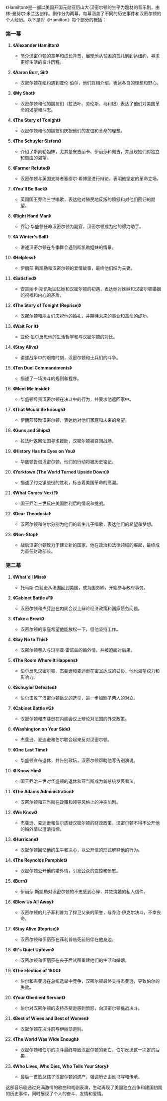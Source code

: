 《Hamilton》是一部以美国开国元勋亚历山大·汉密尔顿的生平为题材的音乐剧，由林-曼努尔·米兰达创作。剧作分为两幕，每幕涵盖了不同的历史事件和汉密尔顿的个人经历。以下是对《Hamilton》每个部分的概括：

### 第一幕

1. **《Alexander Hamilton》**
   - 简介汉密尔顿的童年和成长背景，展现他从贫困的孤儿到到达纽约，寻求更好生活的奋斗历程。

2. **《Aaron Burr, Sir》**
   - 汉密尔顿在纽约遇到亚伦·伯尔，他们互相介绍，表达各自的理想和野心。

3. **《My Shot》**
   - 汉密尔顿和他的朋友们（拉法叶、劳伦斯、马利根）表达了他们对美国革命的渴望和斗志。

4. **《The Story of Tonight》**
   - 汉密尔顿和他的朋友们庆祝他们的友谊和革命的理想。

5. **《The Schuyler Sisters》**
   - 介绍了斯凯勒姐妹，尤其是安吉丽卡、伊丽莎和佩吉，并展现她们对独立和自由的渴望。

6. **《Farmer Refuted》**
   - 汉密尔顿与英国支持者塞缪尔·希博里进行辩论，表明他坚定的革命立场。

7. **《You'll Be Back》**
   - 英国国王乔治三世唱歌，表达他对殖民地反叛的愤怒和对他们回归的期望。

8. **《Right Hand Man》**
   - 乔治·华盛顿任命汉密尔顿为副官，汉密尔顿成为他的得力助手。

9. **《A Winter's Ball》**
   - 讲述汉密尔顿在冬季舞会遇到斯凯勒姐妹的情景。

10. **《Helpless》**
    - 伊丽莎·斯凯勒和汉密尔顿的爱情故事，最终他们结为夫妻。

11. **《Satisfied》**
    - 安吉丽卡·斯凯勒回忆她和汉密尔顿的初遇，表达她对妹妹和汉密尔顿婚姻的祝福和内心的矛盾。

12. **《The Story of Tonight (Reprise)》**
    - 汉密尔顿和朋友们庆祝他的婚礼，并期待未来的事业和革命的成功。

13. **《Wait For It》**
    - 亚伦·伯尔反思他的生活哲学和与汉密尔顿的对比。

14. **《Stay Alive》**
    - 讲述战争中的艰难时刻，汉密尔顿和士兵们的斗争。

15. **《Ten Duel Commandments》**
    - 描述了一场决斗的规则和程序。

16. **《Meet Me Inside》**
    - 华盛顿斥责汉密尔顿在决斗中的行为，并要求他返回家中。

17. **《That Would Be Enough》**
    - 伊丽莎鼓励汉密尔顿，表达她对他们家庭和未来的希望。

18. **《Guns and Ships》**
    - 拉法叶返回法国寻求援助，汉密尔顿被召回战场。

19. **《History Has Its Eyes on You》**
    - 华盛顿告诫汉密尔顿，他们的行动将被历史铭记。

20. **《Yorktown (The World Turned Upside Down)》**
    - 描述了约克镇战役的胜利，标志着美国革命的高潮。

21. **《What Comes Next?》**
    - 国王乔治三世反应美国胜利后的情况和挑战。

22. **《Dear Theodosia》**
    - 汉密尔顿和伯尔分别为他们的新生儿子唱歌，表达他们的希望和梦想。

23. **《Non-Stop》**
    - 战后汉密尔顿致力于建立新的国家，他在政治和法律领域的崛起，最终成为首任财政部长。

### 第二幕

1. **《What'd I Miss》**
   - 托马斯·杰斐逊从法国回到美国，成为国务卿，开始参与政府事务。

2. **《Cabinet Battle #1》**
   - 汉密尔顿和杰斐逊在内阁会议上辩论经济政策和国家债务问题。

3. **《Take a Break》**
   - 汉密尔顿的家庭希望他能放松一下，但他坚持工作。

4. **《Say No to This》**
   - 汉密尔顿卷入与玛丽亚·雷诺兹的婚外情，并被迫面对后果。

5. **《The Room Where It Happens》**
   - 伯尔反思汉密尔顿、杰斐逊和麦迪逊在密室达成的妥协，他也渴望权力和影响力。

6. **《Schuyler Defeated》**
   - 伯尔击败了汉密尔顿岳父的选举，进一步加剧了两人的对立。

7. **《Cabinet Battle #2》**
   - 汉密尔顿和杰斐逊在内阁会议上辩论对法国的外交政策。

8. **《Washington on Your Side》**
   - 杰斐逊、麦迪逊和伯尔联合起来反对汉密尔顿。

9. **《One Last Time》**
   - 华盛顿宣布退休，并告别政坛，汉密尔顿帮助他写告别演说。

10. **《I Know Him》**
    - 国王乔治三世对华盛顿的退休和亚当斯成为新总统发表看法。

11. **《The Adams Administration》**
    - 汉密尔顿和亚当斯在政策和领导风格上的冲突加剧。

12. **《We Know》**
    - 杰斐逊、麦迪逊和伯尔质疑汉密尔顿的财政政策，汉密尔顿不得不公开他的婚外情以澄清指控。

13. **《Hurricane》**
    - 汉密尔顿回忆他的生平和决心，以公开信的形式解释他的行为。

14. **《The Reynolds Pamphlet》**
    - 汉密尔顿公开他的婚外情，引发公众的震惊和愤怒。

15. **《Burn》**
    - 伊丽莎·斯凯勒对汉密尔顿的不忠感到心碎，并焚烧她的私人信件。

16. **《Blow Us All Away》**
    - 汉密尔顿的儿子菲利普为了捍卫父亲的荣誉，与乔治·伊克尔决斗，不幸丧命。

17. **《Stay Alive (Reprise)》**
    - 汉密尔顿和伊丽莎在菲利普临死前陪伴在他身边。

18. **《It's Quiet Uptown》**
    - 汉密尔顿和伊丽莎在丧子后试图重建他们的生活和婚姻。

19. **《The Election of 1800》**
    - 伯尔和杰斐逊在总统选举中竞争，汉密尔顿最终支持杰斐逊，导致伯尔的失败。

20. **《Your Obedient Servant》**
    - 伯尔对汉密尔顿的支持杰斐逊感到愤怒，向汉密尔顿挑战决斗。

21. **《Best of Wives and Best of Women》**
    - 汉密尔顿在决斗前与伊丽莎道别。

22. **《The World Was Wide Enough》**
    - 汉密尔顿和伯尔的决斗最终导致汉密尔顿的死亡，伯尔反思这一决定的后果。

23. **《Who Lives, Who Dies, Who Tells Your Story》**
    - 最后一首歌总结了汉密尔顿的遗产，强调历史由谁书写和传承。

这部音乐剧通过充满激情的歌曲和戏剧表演，生动再现了美国独立战争和建国初期的历史事件，同时展现了个人的奋斗、友情和爱情。
